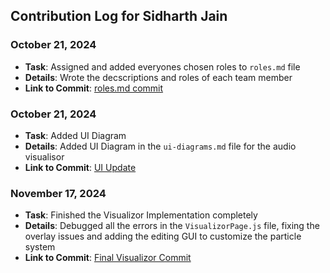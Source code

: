 ## Contribution Log for Sidharth Jain

### October 21, 2024

- **Task**: Assigned and added everyones chosen roles to `roles.md` file
- **Details**: Wrote the decscriptions and roles of each team member
- **Link to Commit**: [roles.md commit](https://github.com/johncle/CS326Team7/commit/08764e1af923331a7d3c0626fd16149390b0117e)

### October 21, 2024

- **Task**: Added UI Diagram
- **Details**: Added UI Diagram in the `ui-diagrams.md` file for the audio visualisor
- **Link to Commit**: [UI Update](https://github.com/johncle/CS326Team7/commit/6e001951e996431e2da3360ad8641e88f0750e73)

### November 17, 2024

- **Task**: Finished the Visualizor Implementation completely
- **Details**: Debugged all the errors in the `VisualizorPage.js` file, fixing the overlay issues and adding the editing GUI to customize the particle system
- **Link to Commit**: [Final Visualizor Commit](https://github.com/johncle/CS326Team7/commit/b2ecbc37fbaf20625239bf3404c2ac2d5b2b7bad)

